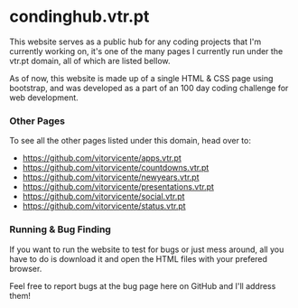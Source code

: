 # condinghub.vtr.pt

This website serves as a public hub for any coding projects that I'm currently working on, it's one of the many pages I currently run under the vtr.pt domain, all of which are listed bellow.

As of now, this website is made up of a single HTML & CSS page using bootstrap, and was developed as a part of an 100 day coding challenge for web development.

### Other Pages
To see all the other pages listed under this domain, head over to:
- https://github.com/vitorvicente/apps.vtr.pt
- https://github.com/vitorvicente/countdowns.vtr.pt
- https://github.com/vitorvicente/newyears.vtr.pt
- https://github.com/vitorvicente/presentations.vtr.pt
- https://github.com/vitorvicente/social.vtr.pt
- https://github.com/vitorvicente/status.vtr.pt

### Running & Bug Finding
If you want to run the website to test for bugs or just mess around, all you have to do is download it and open the HTML files with your prefered browser.

Feel free to report bugs at the bug page here on GitHub and I'll address them!
